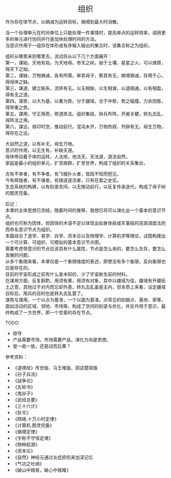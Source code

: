 <center><font size=5>组织</font></center>

作为存在体节点，以熵减为运转目标，熵增到最大时消散。<br/>

当一个处理单元在时间单位上只能处理一件事情时，提高单点的运转效率，调用更多的单元进行协同并行是加快处理时间的方法。<br/>
当意识作用于一组存在体形成有序输入输出的集合时，该集合称之为组织。<br/>

组织从哪里来到哪里去，流动将从以下几个方面展开：<br/>
第一，谋始，天地有始，为天地母。参天之树，始于土壤，星星之火，可以燎原，得天下之始。<br/>
第二，谋缺，万物熵减，各有所需。审其母子，察其有无，熵增熵减，存用于心，得母体之缺。<br/>
第三，谋道，建立联系，流转有无。以无相缺，以生相谋，以道相通，以有相盈，得有无之道。<br/>
第四，谋势，以大为基，以重为势。分于疆域，合于中枢，势之碰撞，力余则胜，得举重之势。<br/>
第五，谋用，守正用奇，修道炼法。组织集结，排兵布阵，开阖关楗，转丸去乱，得阵法之用。<br/>
第六，谋远，烙印时空，推动前行。混沌未开，万物热寂，开辟有无，母生万物，得存在之远。<br/>

大自然之道，以有补无，母生万物。<br/>
意识的作用，以无生有，补缺天道。<br/>
母体带动着子体的运转，人法地，地法天，天法道，道法自然。<br/>
家庭是最小的组织单元，扩至族群，扩至世界，构成了组织的关系集合。<br/>

古有不幸者，有不争者，有飞蛾扑火者，皆因不知而短见。<br/>
今有辉煌者，有不堪者，有随波逐流者，只有在案之史实。<br/>
生态系统的构建，以有刻录空间，以无推动前行，以反复传承迭代，构成了母子树的图灵完备。<br/>

后记：<br/>
本章的主体思想已完结，随着时间的推移，我想已将可以演化出一个基本的意识节点。<br/>
组织也可称为团体，但团体的术语不足以体现出如身体般或军事般的高效调度法则而命名意识节点为组织。<br/>
本篇综合了道学、易学、兵学、资本论以及物理学、计算机学等理论，试图构建出一个可计算、可组织、可模拟的基本意识节点图。<br/>
需要考虑带意识的节点应该具有什么属性，节点是怎么来的，要怎么生存，要怎么发展的问题。<br/>
从多个象限来看，本章仅是一个象限维度的表述，即使没有多个象限，反向象限也应是存在的。<br/>
目前的宇宙形成之前有什么是未知的，少了宇宙新生前的材料。<br/>
在谋用方面，反复斟酌，用须有果，用须有对象，其中以疆域为佳，疆域有开疆拓土之意，其他过于对内而忘却外患，转丸去乱虽是主内，但本质上来看，设定疆域目标后，用兵的目的也是转丸去乱罢了。<br/>
谋势与谋用，一个以点为基准，一个以面为基准。点常见的如据点、基地、家等，面如活动的区域、领地、市场等，构成了空间的刻录与优化，并反作用于意识，最终构成了一方世界，即一个完善的存在节点。<br/>

TODO:
* 掠夺
* 产品需要市场，市场需要产品，演化方向是思想。
* 是一收一放，还是动而后果？

参考资料：
* 《道德经》传世版、马王堆版、郭店楚简版
* 《孙子兵法》
* 《战争论》
* 《五轮书》
* 《鬼谷子》
* 《武经总要》
* 《三十六计》
* 《卦爻》
* 《网络.十万小时定律》
* 《计算机.图灵完备》
* 《熵增定律》
* 《宇称不守恒定律》
* 《物种起源》
* 《资本论》
* 《自然》神经元通过炎症损伤来加深记忆
* 《气功之吐纳》
* 《破山中贼易，破心中贼难》
